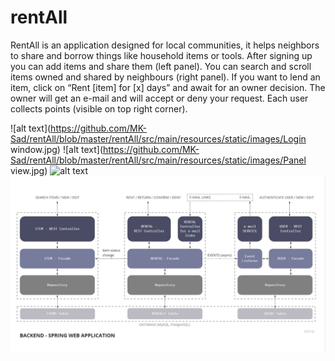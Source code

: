# rentAll

RentAll is an application designed for local communities, it helps neighbors to share and borrow things like household items or tools.
After signing up you can add items and share them (left panel).
You can search and scroll items owned and shared by neighbours (right panel).
If you want to lend an item, click on “Rent [item] for [x] days” and await for an owner decision.
The owner will get an e-mail and will accept or deny your request.
Each user collects points (visible on top right corner).

![alt text](https://github.com/MK-Sad/rentAll/blob/master/rentAll/src/main/resources/static/images/Login window.jpg)
![alt text](https://github.com/MK-Sad/rentAll/blob/master/rentAll/src/main/resources/static/images/Panel view.jpg)
![alt text](https://github.com/MK-Sad/rentAll/blob/master/rentAll/src/main/resources/static/images/E-mail.jpg)
![alt text](https://github.com/MK-Sad/rentAll/blob/master/Backend.jpg)
